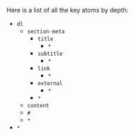 <!--
(dl
    (section-meta
        (title Key Atoms by Depth)
    )
)
-->

Here is a list of all the key atoms by depth:

* `dl`
  * `section-meta`
    * `title`
      * `*`
    * `subtitle`
      * `*`
    * `link`
      * `*`
    * `external`
      * `*`
    * `*`
  * `content`
  * `#`
  * `*`
* `*`
